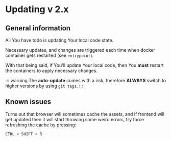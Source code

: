 # Updating v 2.x

## General information

All You have todo is updating Your local code state.

Necessary updates, and changes are triggered each time when docker container gets restarted (see `entrypoint`).

With that being said, if You'll update Your local code, then You **must** restart the containers to apply necessary changes.

::: warning
The **auto-update** comes with a risk, therefore **ALWAYS** switch to higher versions by using `git tags`.
:::

## Known issues

Turns out that browser will sometimes cache the assets, and if frontend will get updated then it will start throwing
some weird errors, try force refreshing the cache by pressing:
```
CTRL + SHIFT + R
```